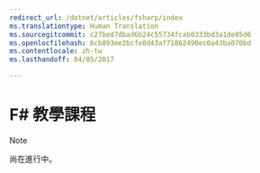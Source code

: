 ```yaml
---
redirect_url: /dotnet/articles/fsharp/index
ms.translationtype: Human Translation
ms.sourcegitcommit: c27bed7dbad6b24c55734fcab0333bd3a1de85d6
ms.openlocfilehash: 6cb893ee2bcfe8d43af71862490ec0a43ba070bd
ms.contentlocale: zh-tw
ms.lasthandoff: 04/05/2017

---
```


# <a name="f-tutorials"></a>F# 教學課程

> [!NOTE]
尚在進行中。
